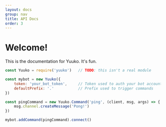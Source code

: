 ```yaml
---
layout: docs
group: nav
title: API Docs
order: 3
---
```

# Welcome!

This is the documentation for Yuuko. It's fun.

```js
const Yuuko = require('yuuko')   // TODO: this isn't a real module

const mybot = new Yuuko({
    token: 'your_bot_token',     // Token used to auth your bot account
    defaultPrefix: '.'           // Prefix used to trigger commands
})

const pingCommand = new Yuuko.Command('ping', (client, msg, args) => {
    msg.channel.createMessage('Pong!')
})

mybot.addCommand(pingCommand).connect()
```
